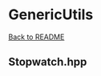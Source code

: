 # GenericUtils
[Back to README](https://www.github.com/Stephen-ODriscoll/GenericUtils/blob/main/README.md#documentation)

## Stopwatch.hpp
